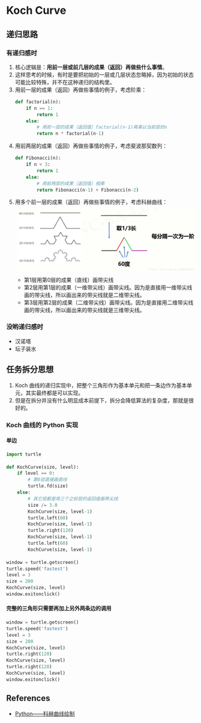 # Koch Curve


## 递归思路
### 有递归感时
1. 核心逻辑是：**用前一层或前几层的成果（返回）再做些什么事情**。
2. 这样思考的时候，有时是要把初始的一层或几层状态忽略掉，因为初始的状态可能比较特殊，并不在这种递归的结构里。
3. 用前一层的成果（返回）再做些事情的例子，考虑阶乘：
    ```py
    def factorial(n):
        if n == 1:
            return 1
        else:
            # 用前一层的成果（返回值）factorial(n-1)再乘以当前层的n
            return n * factorial(n-1)
    ```
4. 用前两层的成果（返回）再做些事情的例子，考虑斐波那契数列：
    ```py
    def Fibonacci(n):
        if n < 3:
            return 1
        else:
            # 用前两层的成果（返回值）相乘
            return Fibonacci(n-1) + Fibonacci(n-2)
    ```
5. 用多个前一层的成果（返回）再做些事情的例子，考虑科赫曲线：
    <img src="./images/02.png" width=800 style="display: block; margin: 5px 0 10px;" />
    * 第1层用第0层的成果（直线）画带尖线
    * 第2层用第1层的成果（一维带尖线）画带尖线。因为是直接用一维带尖线画的带尖线，所以画出来的带尖线就是二维带尖线。
    * 第3层用第2层的成果（二维带尖线）画带尖线。因为是直接用二维带尖线画的带尖线，所以画出来的带尖线就是三维带尖线。

### 没哟递归感时
* 汉诺塔
* 坛子装水



## 任务拆分思想
1. Koch 曲线的递归实现中，把整个三角形作为基本单元和把一条边作为基本单元，其实最终都是可以实现。
2. 但是在拆分并没有什么明显成本前提下，拆分会降低算法的复杂度，那就是很好的。

### Koch 曲线的 Python 实现
#### 单边
```py
import turtle

def KochCurve(size, level):
    if level == 0:
        # 第0层直接画直线
        turtle.fd(size)
    else:
        # 其它层都是用三个之前层的返回值画带尖线
        size /= 3.0
        KochCurve(size, level-1) 
        turtle.left(60) 
        KochCurve(size, level-1) 
        turtle.right(120) 
        KochCurve(size, level-1) 
        turtle.left(60) 
        KochCurve(size, level-1) 

window = turtle.getscreen()
turtle.speed('fastest')
level = 3
size = 200
KochCurve(size, level)
window.exitonclick()
```

#### 完整的三角形只需要再加上另外两条边的调用
```py
window = turtle.getscreen()
turtle.speed('fastest')
level = 3
size = 200
KochCurve(size, level)
turtle.right(120)
KochCurve(size, level)
turtle.right(120)
KochCurve(size, level)
window.exitonclick()
```



## References
* [Python——科赫曲线绘制](https://blog.csdn.net/weixin_43272781/article/details/102788201)